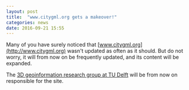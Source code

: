 ```yaml
---
layout: post
title:  "www.citygml.org gets a makeover!"
categories: news
date: 2016-09-21 15:55
---
```


Many of you have surely noticed that [www.citygml.org](http://www.citygml.org) wasn't updated as often as it should. But do not worry, it will from now on be frequently updated, and its content will be expanded.

The [3D geoinformation research group at TU Delft](https://3d.bk.tudelft.nl) will be from now on responsible for the site.

